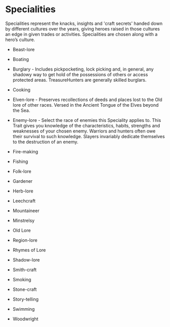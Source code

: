 # Specialities

Specialities represent the knacks, insights and 'craft secrets' handed down by different cultures over the years, giving heroes raised in those cultures an edge in given trades or activities.  Specialities are chosen along with a hero’s culture.

* Beast-lore
* Boating
* Burglary - Includes pickpocketing, lock picking and, in general, any shadowy way to get hold of the possessions of others or access protected areas. TreasureHunters are generally skilled burglars.
* Cooking
* Elven-lore - Preserves recollections of deeds and places lost to the Old lore of other races. Versed in the Ancient Tongue of the Elves beyond the Sea.
* Enemy-lore - Select the race of enemies this Speciality applies to. This Trait gives you knowledge of the characteristics, habits, strengths and weaknesses of your chosen enemy. Warriors and hunters often owe their survival to such knowledge. Slayers invariably dedicate themselves to the destruction of an enemy.

* Fire-making
* Fishing
* Folk-lore
* Gardener
* Herb-lore
* Leechcraft
* Mountaineer
* Minstrelsy
* Old Lore
* Region-lore
* Rhymes of Lore
* Shadow-lore
* Smith-craft
* Smoking
* Stone-craft
* Story-telling
* Swimming
* Woodwright
